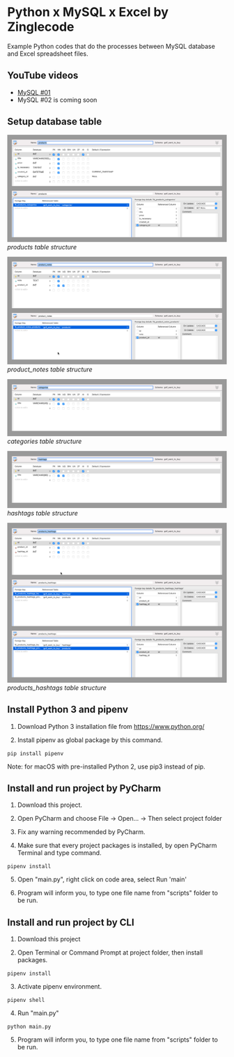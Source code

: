 # Python x MySQL x Excel by Zinglecode
 
Example Python codes that do the processes between MySQL database and Excel spreadsheet files.

## YouTube videos

- [MySQL #01](https://www.youtube.com/watch?v=axraNvtHjO4)
- MySQL #02 is coming soon

## Setup database table

![products table structure](https://raw.githubusercontent.com/potchangelo/python-mysql-excel/dev/snapshots/yt-2-db-table-products-structure.jpg "products table structure")
*products table structure*

![product_notes table structure](https://raw.githubusercontent.com/potchangelo/python-mysql-excel/dev/snapshots/yt-2-db-table-product-notes-structure.jpg "product_notes table structure")
*product_notes table structure*

![categories table structure](https://raw.githubusercontent.com/potchangelo/python-mysql-excel/dev/snapshots/yt-2-db-table-categories-structure.jpg "categories table structure")
*categories table structure*

![hashtags table structure](https://raw.githubusercontent.com/potchangelo/python-mysql-excel/dev/snapshots/yt-2-db-table-hashtags-structure.jpg "hashtags table structure")
*hashtags table structure*

![products_hashtags table structure](https://raw.githubusercontent.com/potchangelo/python-mysql-excel/dev/snapshots/yt-2-db-table-products-hashtags-structure.jpg "products_hashtags table structure")
*products_hashtags table structure*

## Install Python 3 and pipenv

1. Download Python 3 installation file from https://www.python.org/

2. Install pipenv as global package by this command.

```
pip install pipenv
```

Note: for macOS with pre-installed Python 2, use pip3 instead of pip.

## Install and run project by PyCharm

1. Download this project.

2. Open PyCharm and choose File -> Open... -> Then select project folder

3. Fix any warning recommended by PyCharm.

4. Make sure that every project packages is installed, by open PyCharm Terminal and type command.

```
pipenv install
```

5. Open "main.py", right click on code area, select Run 'main'

6. Program will inform you, to type one file name from "scripts" folder to be run.

## Install and run project by CLI

1. Download this project

2. Open Terminal or Command Prompt at project folder, then install packages.

```
pipenv install
```

3. Activate pipenv environment.

```
pipenv shell
```

4. Run "main.py"

```
python main.py
```

5. Program will inform you, to type one file name from "scripts" folder to be run.
